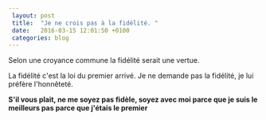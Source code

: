```yaml
---
 layout: post
 title:  "Je ne crois pas à la fidélité. "
 date:   2016-03-15 12:01:50 +0100
 categories: blog
---
```

Selon une croyance commune la fidélité serait une vertue. 

La fidélité c'est la loi du premier arrivé. Je ne demande pas la fidélité, je lui préfère l'honnêteté. 

**S'il vous plait, ne me soyez pas fidèle, soyez avec moi parce que je suis le meilleurs pas parce que j'étais le premier**
